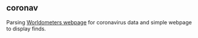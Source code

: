 coronav
---

Parsing [Worldometers webpage](worldometers.info) for coronavirus data and simple webpage to display
 finds.